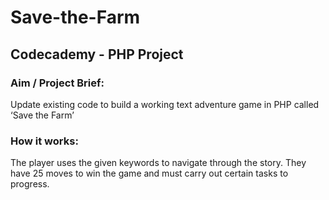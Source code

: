 # Save-the-Farm
## Codecademy - PHP Project
### Aim / Project Brief:
Update existing code to build a working text adventure game in PHP called ‘Save the Farm’
### How it works:
The player uses the given keywords to navigate through the story. They have 25 moves to win the game and must carry out certain tasks to progress.
